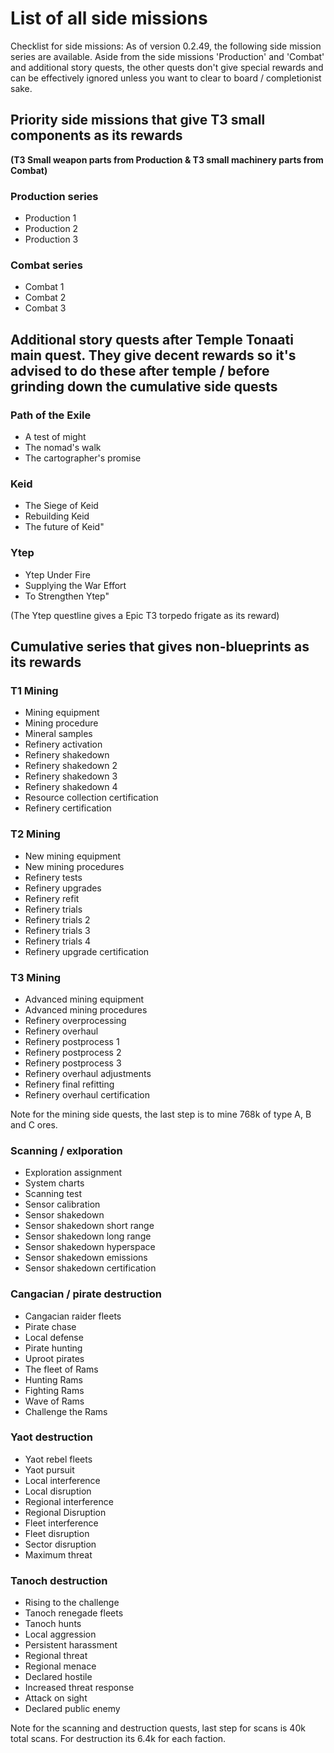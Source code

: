 # List of all side missions

Checklist for side missions: As of version 0.2.49, the following side mission series are available. Aside from the side missions 'Production' and 'Combat' and additional story quests, the other quests don't give special rewards and can be effectively ignored unless you want to clear to board / completionist sake.

## Priority side missions that give T3 small components as its rewards
**(T3 Small weapon parts from Production & T3 small machinery parts from Combat)**

### Production series
- Production 1
- Production 2
- Production 3
 
### Combat series
- Combat 1
- Combat 2
- Combat 3


## Additional story quests after Temple Tonaati main quest. They give decent rewards so it's advised to do these after temple / before grinding down the cumulative side quests

### Path of the Exile
- A test of might
- The nomad's walk
- The cartographer's promise

### Keid	
- The Siege of Keid
- Rebuilding Keid
- The future of Keid"

### Ytep	
- Ytep Under Fire
- Supplying the War Effort
- To Strengthen Ytep"

(The Ytep questline gives a Epic T3 torpedo frigate as its reward)	

## Cumulative series that gives non-blueprints as its rewards

### T1 Mining
-  Mining equipment
-  Mining procedure
-  Mineral samples
-  Refinery activation
-  Refinery shakedown
-  Refinery shakedown 2
-  Refinery shakedown 3
-  Refinery shakedown 4
-  Resource collection certification
-  Refinery certification
  
### T2 Mining
- New mining equipment
-  New mining procedures
-  Refinery tests
-  Refinery upgrades
-  Refinery refit
-  Refinery trials
-  Refinery trials 2
-  Refinery trials 3
-  Refinery trials 4
-  Refinery upgrade certification
  
### T3 Mining
- Advanced mining equipment 
- Advanced mining procedures
- Refinery overprocessing 
- Refinery overhaul 
- Refinery postprocess 1
- Refinery postprocess 2
- Refinery postprocess 3
- Refinery overhaul adjustments
- Refinery final refitting
- Refinery overhaul certification
 
Note for the mining side quests, the last step is to mine 768k of type A, B and C ores.

### Scanning / exlporation
- Exploration assignment
- System charts
- Scanning test
- Sensor calibration
- Sensor shakedown
- Sensor shakedown short range
- Sensor shakedown long range
- Sensor shakedown hyperspace
- Sensor shakedown emissions
- Sensor shakedown certification

### Cangacian / pirate destruction
- Cangacian raider fleets
- Pirate chase
- Local defense
- Pirate hunting
- Uproot pirates
- The fleet of Rams
- Hunting Rams
- Fighting Rams
- Wave of Rams
- Challenge the Rams

### Yaot destruction
- Yaot rebel fleets
- Yaot pursuit
- Local interference
- Local disruption
- Regional interference
- Regional Disruption
- Fleet interference
- Fleet disruption
- Sector disruption
- Maximum threat

### Tanoch destruction
- Rising to the challenge
- Tanoch renegade fleets
- Tanoch hunts
- Local aggression
- Persistent harassment
- Regional threat
- Regional menace
- Declared hostile
- Increased threat response
- Attack on sight
- Declared public enemy

Note for the scanning and destruction quests, last step for scans is 40k total scans. For destruction its 6.4k for each faction.
